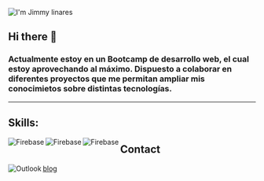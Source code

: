 ![I'm Jimmy linares](https://user-images.githubusercontent.com/83909856/170892027-ac5709c7-7bbe-403c-9bae-bec016ee4a2d.gif)


## Hi there 👋

### Actualmente estoy en un Bootcamp de desarrollo web, el cual estoy aprovechando al máximo. Dispuesto a colaborar en diferentes proyectos que me permitan ampliar mis conocimietos sobre distintas tecnologías. 
_______

## Skills: 

<img align="left" alt="Firebase" width="" src="https://img.shields.io/badge/firebase-ffca28?style=for-the-badge&logo=firebase&logoColor=black" />
<img align="left" alt="Firebase" width="" src="https://img.shields.io/badge/firebase-ffca28?style=for-the-badge&logo=firebase&logoColor=black" />
<img align="left" alt="Firebase" width="" src="https://img.shields.io/badge/firebase-ffca28?style=for-the-badge&logo=firebase&logoColor=black" />


## Contact

<img align="left" alt="Outlook" width="" src="https://img.shields.io/badge/Microsoft_Outlook-0078D4?style=for-the-badge&logo=microsoft-outlook&logoColor=white" />[blog]

[blog]:jimmy_lv@outlook.com




<!--
**Vikingo92/Vikingo92** is a ✨ _special_ ✨ repository because its `README.md` (this file) appears on your GitHub profile.

<img align="left" alt="React.js" width="30px" src="https://user-images.githubusercontent.com/83909856/170893270-a8502188-49b1-4c6e-a95f-16ecd19de1f3.png" />React.js
-
<img align="left" alt="Redux" width="30px" src="https://user-images.githubusercontent.com/83909856/170892937-1c8806a3-cbcb-4db7-aa24-cc87e7924d91.png" />Redux
-
<img align="left" alt="Firebase" width="30px" src="https://user-images.githubusercontent.com/83909856/170893318-97bd047d-ac2c-49fb-8f81-8dfd219b62bf.png" />Firebase
-
<img align="left" alt="Styled-Components" width="30px" src="https://user-images.githubusercontent.com/83909856/170893399-9264ac0b-c5a5-4452-ae47-bd9054a12464.png" />Styled-Components
-
<img align="left" alt="JavaScript" width="30px" src="https://user-images.githubusercontent.com/83909856/170893446-f5e7b4e4-08ed-4237-bfe5-f249972627a3.png" />JavaScript
-
<img align="left" alt="Html" width="30px" src="https://user-images.githubusercontent.com/83909856/170893483-15bab643-c010-410a-96fe-07d33f7621a6.png" />Html
-
<img align="left" alt="Css" width="30px" src="https://user-images.githubusercontent.com/83909856/170893490-05aa7a7e-4374-4a4b-83c8-5ac2bb2aa439.png" />Css
-
<img align="left" alt="Figma" width="30px" src="https://user-images.githubusercontent.com/83909856/170894121-240f1bd2-f69d-43cd-beb4-d0a256e1a353.png" />Figma
-
<img align="left" alt="Adobe Illustrator" width="30px" src="https://user-images.githubusercontent.com/83909856/170894145-53bfbcf4-795a-46ad-a119-4325d4ebca9e.png" />Adobe Illustrator
-

Here are some ideas to get you started:

- 🔭 I’m currently working on ...
- 🌱 I’m currently learning ...
- 👯 I’m looking to collaborate on ...
- 🤔 I’m looking for help with ...
- 💬 Ask me about ...
- 📫 How to reach me: ...
- 😄 Pronouns: ...
- ⚡ Fun fact: ...
-->

